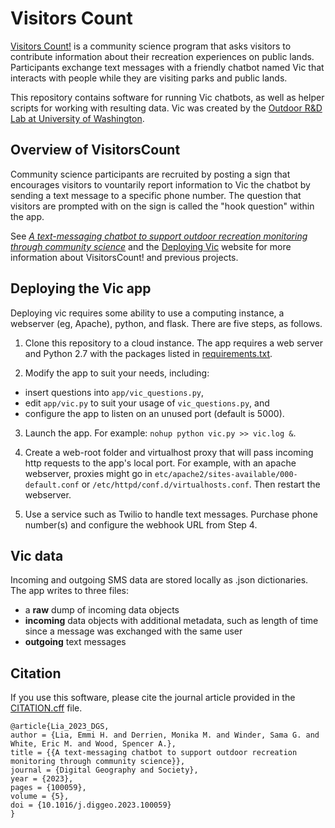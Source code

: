 # Visitors Count

[Visitors Count!](https://www.outdoorrd.org/community/visitorscount/) is a community science program that asks visitors to contribute information about their recreation experiences on public lands.  Participants exchange text messages with a friendly chatbot named Vic that interacts with people while they are visiting parks and public lands.  

This repository contains software for running Vic chatbots, as well as helper scripts for working with resulting data.  Vic was created by the [Outdoor R&D Lab at University of Washington](https://www.outdoorrd.org).

## Overview of VisitorsCount

Community science participants are recruited by posting a sign that encourages visitors to vountarily report information to Vic the chatbot by sending a text message to a specific phone number.  The question that visitors are prompted with on the sign is called the "hook question" within the app.  

See [*A text-messaging chatbot to support outdoor recreation monitoring through community science*](https://doi.org/10.1016/j.diggeo.2023.100059) and the [Deploying Vic](https://www.outdoorrd.org/community/visitorscount/vic_pro/) website for more information about VisitorsCount! and previous projects.  

## Deploying the Vic app

Deploying vic requires some ability to use a computing instance, a webserver (eg, Apache), python, and flask.  There are five steps, as follows.

1. Clone this repository to a cloud instance.  The app requires a web server and Python 2.7 with the packages listed in [requirements.txt](app/requirements.txt).

2. Modify the app to suit your needs, including:
  * insert questions into `app/vic_questions.py`,
  * edit `app/vic.py` to suit your usage of `vic_questions.py`, and
  * configure the app to listen on an unused port (default is 5000).

3. Launch the app.  For example: `nohup python vic.py >> vic.log &`.

4. Create a web-root folder and virtualhost proxy that will pass incoming http requests to the app's local port.  For example, with an apache webserver, proxies might go in `etc/apache2/sites-available/000-default.conf` or `/etc/httpd/conf.d/virtualhosts.conf`.  Then restart the webserver.

5. Use a service such as Twilio to handle text messages.  Purchase phone number(s) and configure the webhook URL from Step 4.

## Vic data

Incoming and outgoing SMS data are stored locally as .json dictionaries.  The app writes to three files:
  * a **raw** dump of incoming data objects
  * **incoming** data objects with additional metadata, such as length of time since a message was exchanged with the same user
  * **outgoing** text messages

## Citation

If you use this software, please cite the journal article provided in the [CITATION.cff](CITATION.cff) file.

```
@article{Lia_2023_DGS,
author = {Lia, Emmi H. and Derrien, Monika M. and Winder, Sama G. and White, Eric M. and Wood, Spencer A.},
title = {{A text-messaging chatbot to support outdoor recreation monitoring through community science}},
journal = {Digital Geography and Society},
year = {2023},
pages = {100059},
volume = {5},
doi = {10.1016/j.diggeo.2023.100059}
}
```

